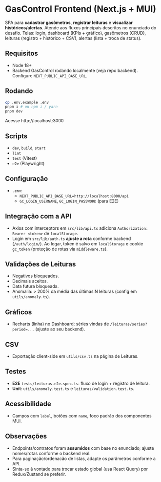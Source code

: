 # GasControl Frontend (Next.js + MUI)

SPA para **cadastrar gasômetros**, **registrar leituras** e **visualizar históricos/alertas**.
Atende aos fluxos principais descritos no enunciado do desafio. Telas: login, dashboard (KPIs + gráfico), gasômetros (CRUD), leituras (registro + histórico + CSV), alertas (lista + troca de status).

## Requisitos
- Node 18+
- Backend GasControl rodando localmente (veja repo backend). Configure `NEXT_PUBLIC_API_BASE_URL`.

## Rodando
```bash
cp .env.example .env
pnpm i # ou npm i / yarn
pnpm dev
```
Acesse http://localhost:3000

## Scripts
- `dev`, `build`, `start`
- `lint`
- `test` (Vitest)
- `e2e` (Playwright)

## Configuração
- `.env`:
  - `NEXT_PUBLIC_API_BASE_URL=http://localhost:8000/api`
  - `GC_LOGIN_USERNAME`, `GC_LOGIN_PASSWORD` (para E2E)

## Integração com a API
- Axios com interceptors em `src/lib/api.ts` adiciona `Authorization: Bearer <token>` de `localStorage`.
- Login em `src/lib/auth.ts` **ajuste a rota** conforme backend (`/auth/login/`). Ao logar, token é salvo em `localStorage` e cookie `gc_token` (proteção de rotas via `middleware.ts`).

## Validações de Leituras
- Negativos bloqueados.
- Decimais aceitos.
- Data futura bloqueada.
- Anomalia: > 200% da média das últimas N leituras (config em `utils/anomaly.ts`).

## Gráficos
- Recharts (linha) no Dashboard; séries vindas de `/leituras/series?period=...` (ajuste ao seu backend).

## CSV
- Exportação client-side em `utils/csv.ts` na página de Leituras.

## Testes
- **E2E** `tests/leituras.e2e.spec.ts`: fluxo de login + registro de leitura.
- **Unit**: `utils/anomaly.test.ts` e `leituras/validation.test.ts`.

## Acessibilidade
- Campos com `label`, botões com `name`, foco padrão dos componentes MUI.

## Observações
- Endpoints/contratos foram **assumidos** com base no enunciado; ajuste nomes/rotas conforme o backend real.
- Para paginação/ordenacão de listas, adapte os parâmetros conforme a API.
- Sinta-se à vontade para trocar estado global (usa React Query) por Redux/Zustand se preferir.

